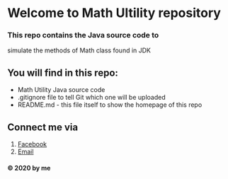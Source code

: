 # Welcome to Math Ultility repository

### This repo contains the Java source code to 
simulate the methods of Math class found in JDK

## You will find in this repo: 
* Math Utility Java source code
* .gitignore file to tell Git which one will be uploaded
* README.md - this file itself to show the homepage of this repo

## Connect me via 
1. [Facebook](https://www.facebook.com/profile.php?id=100036569711926)
2. [Email](mailto:huyv46@gmail.com)

#### © 2020 by me